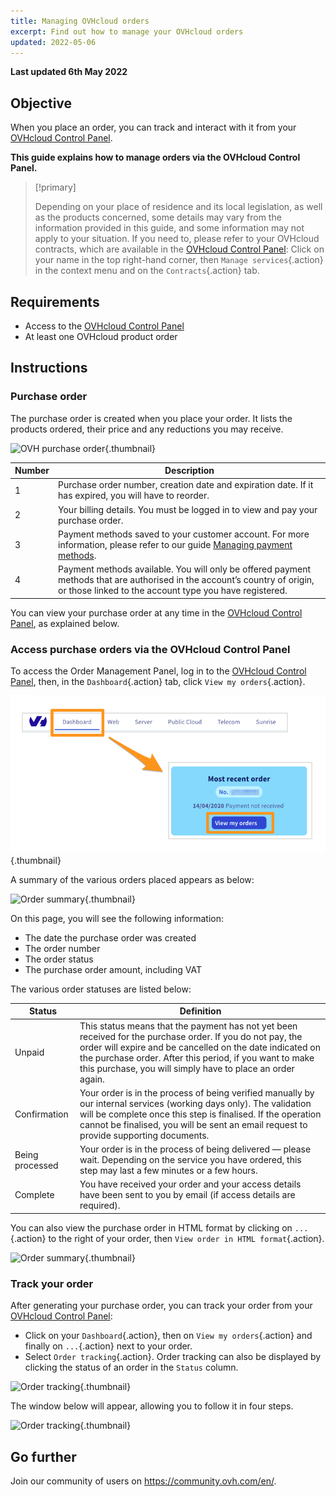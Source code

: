 ```yaml
---
title: Managing OVHcloud orders
excerpt: Find out how to manage your OVHcloud orders
updated: 2022-05-06
---
```


**Last updated 6th May 2022**

## Objective

When you place an order, you can track and interact with it from your [OVHcloud Control Panel](https://ca.ovh.com/auth/?action=gotomanager&from=https://www.ovh.com.au/&ovhSubsidiary=au).

**This guide explains how to manage orders via the OVHcloud Control Panel.**

> [!primary]
>
> Depending on your place of residence and its local legislation, as well as the products concerned, some details may vary from the information provided in this guide, and some information may not apply to your situation. If you need to, please refer to your OVHcloud contracts, which are available in the [OVHcloud Control Panel](https://ca.ovh.com/auth/?action=gotomanager&from=https://www.ovh.com.au/&ovhSubsidiary=au): Click on your name in the top right-hand corner, then `Manage services`{.action} in the context menu and on the `Contracts`{.action} tab.
>

## Requirements

- Access to the [OVHcloud Control Panel](https://ca.ovh.com/auth/?action=gotomanager&from=https://www.ovh.com.au/&ovhSubsidiary=au)
- At least one OVHcloud product order

## Instructions

### Purchase order

The purchase order is created when you place your order. It lists the products ordered, their price and any reductions you may receive.

![OVH purchase order](images/order01.png){.thumbnail}

|Number|Description|
|---|---|
|1|Purchase order number, creation date and expiration date. If it has expired, you will have to reorder.|
|2|Your billing details. You must be logged in to view and pay your purchase order.|
|3|Payment methods saved to your customer account. For more information, please refer to our guide [Managing payment methods](/pages/account/billing/manage-payment-methods).|
|4|Payment methods available. You will only be offered payment methods that are authorised in the account’s country of origin, or those linked to the account type you have registered.|

You can view your purchase order at any time in the [OVHcloud Control Panel](https://ca.ovh.com/auth/?action=gotomanager&from=https://www.ovh.com.au/&ovhSubsidiary=au), as explained below.

### Access purchase orders via the OVHcloud Control Panel

To access the Order Management Panel, log in to the [OVHcloud Control Panel](https://ca.ovh.com/auth/?action=gotomanager&from=https://www.ovh.com.au/&ovhSubsidiary=au), then, in the `Dashboard`{.action} tab, click `View my orders`{.action}.

![Control Panel](images/huborders.png){.thumbnail}

A summary of the various orders placed appears as below:

![Order summary](images/order03.png){.thumbnail}

On this page, you will see the following information:

- The date the purchase order was created
- The order number
- The order status
- The purchase order amount, including VAT

The various order statuses are listed below:

|Status|Definition|
|---|---|
|Unpaid|This status means that the payment has not yet been received for the purchase order. If you do not pay, the order will expire and be cancelled on the date indicated on the purchase order. After this period, if you want to make this purchase, you will simply have to place an order again.|
|Confirmation|Your order is in the process of being verified manually by our internal services (working days only). The validation will be complete once this step is finalised. If the operation cannot be finalised, you will be sent an email request to provide supporting documents.|
|Being processed|Your order is in the process of being delivered — please wait. Depending on the service you have ordered, this step may last a few minutes or a few hours.|
|Complete|You have received your order and your access details have been sent to you by email (if access details are required).|

You can also view the purchase order in HTML format by clicking on `...`{.action} to the right of your order, then `View order in HTML format`{.action}.

![Order summary](images/order04.png){.thumbnail}

### Track your order

After generating your purchase order, you can track your order from your [OVHcloud Control Panel](https://ca.ovh.com/auth/?action=gotomanager&from=https://www.ovh.com.au/&ovhSubsidiary=au):

- Click on your `Dashboard`{.action}, then on `View my orders`{.action} and finally on `...`{.action} next to your order.
- Select `Order tracking`{.action}. Order tracking can also be displayed by clicking the status of an order in the `Status` column.

![Order tracking](images/order05b.png){.thumbnail}

The window below will appear, allowing you to follow it in four steps.

![Order tracking](images/order06.png){.thumbnail}

## Go further

Join our community of users on <https://community.ovh.com/en/>.
